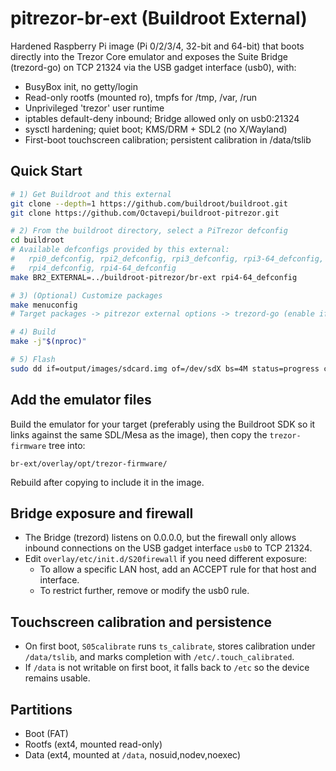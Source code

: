 # pitrezor-br-ext (Buildroot External)

Hardened Raspberry Pi image (Pi 0/2/3/4, 32-bit and 64-bit) that boots directly into the Trezor Core emulator and exposes the Suite Bridge (trezord-go) on TCP 21324 via the USB gadget interface (usb0), with:
- BusyBox init, no getty/login
- Read-only rootfs (mounted ro), tmpfs for /tmp, /var, /run
- Unprivileged 'trezor' user runtime
- iptables default-deny inbound; Bridge allowed only on usb0:21324
- sysctl hardening; quiet boot; KMS/DRM + SDL2 (no X/Wayland)
- First-boot touchscreen calibration; persistent calibration in /data/tslib

## Quick Start

```bash
# 1) Get Buildroot and this external
git clone --depth=1 https://github.com/buildroot/buildroot.git
git clone https://github.com/Octavepi/buildroot-pitrezor.git

# 2) From the buildroot directory, select a PiTrezor defconfig
cd buildroot
# Available defconfigs provided by this external:
#   rpi0_defconfig, rpi2_defconfig, rpi3_defconfig, rpi3-64_defconfig,
#   rpi4_defconfig, rpi4-64_defconfig
make BR2_EXTERNAL=../buildroot-pitrezor/br-ext rpi4-64_defconfig

# 3) (Optional) Customize packages
make menuconfig
# Target packages -> pitrezor external options -> trezord-go (enable if needed)

# 4) Build
make -j"$(nproc)"

# 5) Flash
sudo dd if=output/images/sdcard.img of=/dev/sdX bs=4M status=progress conv=fsync
```

## Add the emulator files

Build the emulator for your target (preferably using the Buildroot SDK so it links
against the same SDL/Mesa as the image), then copy the `trezor-firmware` tree into:

`br-ext/overlay/opt/trezor-firmware/`

Rebuild after copying to include it in the image.

## Bridge exposure and firewall

- The Bridge (trezord) listens on 0.0.0.0, but the firewall only allows inbound
  connections on the USB gadget interface `usb0` to TCP 21324.
- Edit `overlay/etc/init.d/S20firewall` if you need different exposure:
  - To allow a specific LAN host, add an ACCEPT rule for that host and interface.
  - To restrict further, remove or modify the usb0 rule.

## Touchscreen calibration and persistence

- On first boot, `S05calibrate` runs `ts_calibrate`, stores calibration under `/data/tslib`,
  and marks completion with `/etc/.touch_calibrated`.
- If `/data` is not writable on first boot, it falls back to `/etc` so the device remains usable.

## Partitions

- Boot (FAT)
- Rootfs (ext4, mounted read-only)
- Data (ext4, mounted at `/data`, nosuid,nodev,noexec)